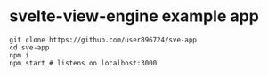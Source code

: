 # svelte-view-engine example app

```
git clone https://github.com/user896724/sve-app
cd sve-app
npm i
npm start # listens on localhost:3000
```
